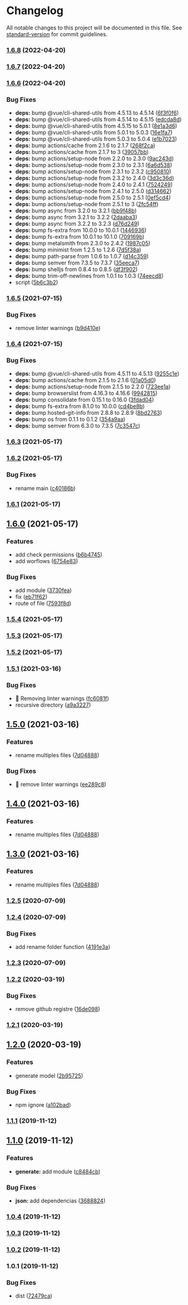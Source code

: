 # Changelog

All notable changes to this project will be documented in this file. See [standard-version](https://github.com/conventional-changelog/standard-version) for commit guidelines.

### [1.6.8](https://github.com/Krnos/kronos/compare/v1.6.7...v1.6.8) (2022-04-20)

### [1.6.7](https://github.com/Krnos/kronos/compare/v1.6.6...v1.6.7) (2022-04-20)

### [1.6.6](https://github.com/Krnos/kronos/compare/v1.6.5...v1.6.6) (2022-04-20)


### Bug Fixes

* **deps:** bump @vue/cli-shared-utils from 4.5.13 to 4.5.14 ([6f3f0f6](https://github.com/Krnos/kronos/commit/6f3f0f672c9bd35ce2633d92f9edf4e5143f0d1d))
* **deps:** bump @vue/cli-shared-utils from 4.5.14 to 4.5.15 ([edcda8d](https://github.com/Krnos/kronos/commit/edcda8d8eef4049a5fa6744a37cf3c00ec851565))
* **deps:** bump @vue/cli-shared-utils from 4.5.15 to 5.0.1 ([8e1a3d6](https://github.com/Krnos/kronos/commit/8e1a3d6c2e9e29c7eb3bea46fda4b127418eec5c))
* **deps:** bump @vue/cli-shared-utils from 5.0.1 to 5.0.3 ([16e1fa7](https://github.com/Krnos/kronos/commit/16e1fa76fcf5f81e542b66e410d2644a7afbc189))
* **deps:** bump @vue/cli-shared-utils from 5.0.3 to 5.0.4 ([e1b7023](https://github.com/Krnos/kronos/commit/e1b7023dc1a3d42cf0b08ef5add84db60b77dcd4))
* **deps:** bump actions/cache from 2.1.6 to 2.1.7 ([268f2ca](https://github.com/Krnos/kronos/commit/268f2ca17b97c9d7ec915df0f8c34bd41f54cfb4))
* **deps:** bump actions/cache from 2.1.7 to 3 ([39057bb](https://github.com/Krnos/kronos/commit/39057bb1669950f52cbc21428bd9e63ac5c6282e))
* **deps:** bump actions/setup-node from 2.2.0 to 2.3.0 ([9ac243d](https://github.com/Krnos/kronos/commit/9ac243d02d98270cd68d10506c9799c26c5f2b8f))
* **deps:** bump actions/setup-node from 2.3.0 to 2.3.1 ([6a6d538](https://github.com/Krnos/kronos/commit/6a6d53878b2b70f7cc0e39352da0f238eac1870a))
* **deps:** bump actions/setup-node from 2.3.1 to 2.3.2 ([c950810](https://github.com/Krnos/kronos/commit/c9508109bb28c46a67bed61b7b2fed4ed5c1650b))
* **deps:** bump actions/setup-node from 2.3.2 to 2.4.0 ([3d3c36d](https://github.com/Krnos/kronos/commit/3d3c36dcf92cb8222773147318f4fff43d2e1df5))
* **deps:** bump actions/setup-node from 2.4.0 to 2.4.1 ([7524249](https://github.com/Krnos/kronos/commit/7524249f97c6f080c5a2a4ca463f06c6d6dcb9f8))
* **deps:** bump actions/setup-node from 2.4.1 to 2.5.0 ([d314662](https://github.com/Krnos/kronos/commit/d314662014b459fc7d6baed037652e8854980c21))
* **deps:** bump actions/setup-node from 2.5.0 to 2.5.1 ([0ef5cd4](https://github.com/Krnos/kronos/commit/0ef5cd47bd366976e54ad2dfe0c57979016de183))
* **deps:** bump actions/setup-node from 2.5.1 to 3 ([2fc54ff](https://github.com/Krnos/kronos/commit/2fc54ffaec87451fc33af719a73d4ce425c68e91))
* **deps:** bump async from 3.2.0 to 3.2.1 ([bb9f48b](https://github.com/Krnos/kronos/commit/bb9f48b97501a1d943f805d0062fd2f3a197079d))
* **deps:** bump async from 3.2.1 to 3.2.2 ([2daaba3](https://github.com/Krnos/kronos/commit/2daaba370598c0aa3906d6cc80bb7c03d6a51e42))
* **deps:** bump async from 3.2.2 to 3.2.3 ([d76d249](https://github.com/Krnos/kronos/commit/d76d24975bf9e66021cac6bff54d2c6f0e18e690))
* **deps:** bump fs-extra from 10.0.0 to 10.0.1 ([1446936](https://github.com/Krnos/kronos/commit/144693609e03d8b0671f6d9332384a5b72d49ac5))
* **deps:** bump fs-extra from 10.0.1 to 10.1.0 ([709169b](https://github.com/Krnos/kronos/commit/709169b384f7d1cc557a65791a6cecdb959aa97c))
* **deps:** bump metalsmith from 2.3.0 to 2.4.2 ([1987c05](https://github.com/Krnos/kronos/commit/1987c05c2dfc42a49cfd77833dea13df9239445d))
* **deps:** bump minimist from 1.2.5 to 1.2.6 ([7d5f38a](https://github.com/Krnos/kronos/commit/7d5f38ab8a3e85ca60efb471fc274aee543f9301))
* **deps:** bump path-parse from 1.0.6 to 1.0.7 ([d14c359](https://github.com/Krnos/kronos/commit/d14c359d8800d6369bdd64815afb2110df6715cb))
* **deps:** bump semver from 7.3.5 to 7.3.7 ([35eeca7](https://github.com/Krnos/kronos/commit/35eeca79132e4e873eb67a8a92941051626ff88c))
* **deps:** bump shelljs from 0.8.4 to 0.8.5 ([df3f902](https://github.com/Krnos/kronos/commit/df3f9023b3482cd0b9705fa6cf2bd17dc444138a))
* **deps:** bump trim-off-newlines from 1.0.1 to 1.0.3 ([74eecd8](https://github.com/Krnos/kronos/commit/74eecd8fe5b12c10b53708cfb4752ce46147ca01))
* script ([5b6c3b2](https://github.com/Krnos/kronos/commit/5b6c3b2b868c0534e74fa0fd2c0d9022f19d87b0))

### [1.6.5](https://github.com/Krnos/kronos/compare/v1.6.4...v1.6.5) (2021-07-15)


### Bug Fixes

* remove linter warnings ([b9d410e](https://github.com/Krnos/kronos/commit/b9d410ebf8527817ac1c165c0beda2321ffdf4f8))

### [1.6.4](https://github.com/Krnos/kronos/compare/v1.6.3...v1.6.4) (2021-07-15)


### Bug Fixes

* **deps:** bump @vue/cli-shared-utils from 4.5.11 to 4.5.13 ([9255c1e](https://github.com/Krnos/kronos/commit/9255c1ecaf31f972beb0c27e693a7684df300e05))
* **deps:** bump actions/cache from 2.1.5 to 2.1.6 ([01a05d0](https://github.com/Krnos/kronos/commit/01a05d0a8a199ffe7beaf2b770cb93d2b34327a1))
* **deps:** bump actions/setup-node from 2.1.5 to 2.2.0 ([723ee1a](https://github.com/Krnos/kronos/commit/723ee1a9b010c15b95441a9255233720789753d2))
* **deps:** bump browserslist from 4.16.3 to 4.16.6 ([9942815](https://github.com/Krnos/kronos/commit/9942815f33d3463ed00b6382b08ef065130f97e1))
* **deps:** bump consolidate from 0.15.1 to 0.16.0 ([3fdad04](https://github.com/Krnos/kronos/commit/3fdad0445cfa11e637ea01bfb0ad7c97f1e9ad78))
* **deps:** bump fs-extra from 8.1.0 to 10.0.0 ([cd4be8b](https://github.com/Krnos/kronos/commit/cd4be8b59e51063e591890b152188d191fd7bce8))
* **deps:** bump hosted-git-info from 2.8.8 to 2.8.9 ([8bd2763](https://github.com/Krnos/kronos/commit/8bd27631e47bfea19fd374574edd6b8099ce76b4))
* **deps:** bump os from 0.1.1 to 0.1.2 ([354a9aa](https://github.com/Krnos/kronos/commit/354a9aacf8244e7c764b23b4f8232cdc64bd8667))
* **deps:** bump semver from 6.3.0 to 7.3.5 ([7c3547c](https://github.com/Krnos/kronos/commit/7c3547c05fb2506847d9f7b884d8dcce173bbea9))

### [1.6.3](https://github.com/Krnos/kronos/compare/v1.6.2...v1.6.3) (2021-05-17)

### [1.6.2](https://github.com/Krnos/kronos/compare/v1.6.0...v1.6.2) (2021-05-17)


### Bug Fixes

* rename main ([c40186b](https://github.com/Krnos/kronos/commit/c40186bfe837c6708d210e690d4a6ce1137215d4))

### [1.6.1](https://github.com/Krnos/kronos/compare/v1.6.0...v1.6.1) (2021-05-17)

## [1.6.0](https://github.com/Krnos/kronos/compare/v1.5.4...v1.6.0) (2021-05-17)


### Features

* add check permissions ([b6b4745](https://github.com/Krnos/kronos/commit/b6b47457de9ab135cfbd483dac3de7a9579f0c9e))
* add worflows ([6754e83](https://github.com/Krnos/kronos/commit/6754e83f7886f87a40fea7b817b3054a4caed98d))


### Bug Fixes

* add module ([3730fea](https://github.com/Krnos/kronos/commit/3730fea7bc889e3b8e483f4c2a8f68737b5a2805))
* fix ([eb71f62](https://github.com/Krnos/kronos/commit/eb71f62d7bb364118b052c40feefe69c1c91b0aa))
* route of file ([7593f8d](https://github.com/Krnos/kronos/commit/7593f8d6819c47906696e900b9d2f1f90536998e))

### [1.5.4](https://github.com/Krnos/kronos/compare/v1.5.3...v1.5.4) (2021-05-17)

### [1.5.3](https://github.com/Krnos/kronos/compare/v1.5.1...v1.5.3) (2021-05-17)

### [1.5.2](https://github.com/Krnos/kronos/compare/v1.5.1...v1.5.2) (2021-05-17)

### [1.5.1](https://github.com/Krnos/kronos/compare/v1.5.0...v1.5.1) (2021-03-16)


### Bug Fixes

* :rotating_light: Removing linter warnings ([fc6081f](https://github.com/Krnos/kronos/commit/fc6081f883390b91077eb0b4bb3e1880b7aa4ac0))
* recursive directory ([a9a3227](https://github.com/Krnos/kronos/commit/a9a3227fd0b8a49d7e36b77c0975b45e456ffc63))

## [1.5.0](https://github.com/Krnos/kronos/compare/v1.2.5...v1.5.0) (2021-03-16)


### Features

* rename multiples files ([7d04888](https://github.com/Krnos/kronos/commit/7d048880998ced2a1ce14f6faf1a90b9a348056f))


### Bug Fixes

* :rotating_light: remove linter warnings ([ee289c8](https://github.com/Krnos/kronos/commit/ee289c849b596a9f2efcc8a8ff7fc04b7be31323))

## [1.4.0](https://github.com/Krnos/kronos/compare/v1.2.5...v1.4.0) (2021-03-16)


### Features

* rename multiples files ([7d04888](https://github.com/Krnos/kronos/commit/7d048880998ced2a1ce14f6faf1a90b9a348056f))

## [1.3.0](https://github.com/Krnos/kronos/compare/v1.2.5...v1.3.0) (2021-03-16)


### Features

* rename multiples files ([7d04888](https://github.com/Krnos/kronos/commit/7d048880998ced2a1ce14f6faf1a90b9a348056f))

### [1.2.5](https://github.com/Krnos/kronos/compare/v1.2.4...v1.2.5) (2020-07-09)

### [1.2.4](https://github.com/Krnos/kronos/compare/v1.2.3...v1.2.4) (2020-07-09)


### Bug Fixes

* add rename folder function ([4191e3a](https://github.com/Krnos/kronos/commit/4191e3abaa8bee39f16271970677bea27253da6e))

### [1.2.3](https://github.com/Krnos/kronos/compare/v1.2.2...v1.2.3) (2020-07-09)

### [1.2.2](https://github.com/Krnos/kronos/compare/v1.2.1...v1.2.2) (2020-03-19)


### Bug Fixes

* remove github registre ([16de098](https://github.com/Krnos/kronos/commit/16de0980abe2bcdef4eb8e035cd34e7ccf98bde0))

### [1.2.1](https://github.com/Krnos/kronos/compare/v1.2.0...v1.2.1) (2020-03-19)

## [1.2.0](https://github.com/Krnos/kronos/compare/v1.1.1...v1.2.0) (2020-03-19)


### Features

* generate model ([2b95725](https://github.com/Krnos/kronos/commit/2b957254e6ab4ac08246953f310c1efce972c97c))


### Bug Fixes

* npm ignore ([a102bad](https://github.com/Krnos/kronos/commit/a102bad53693f050d2a215c94396384d07676827))

### [1.1.1](https://github.com/Krnos/kronos/compare/v1.1.0...v1.1.1) (2019-11-12)

## [1.1.0](https://github.com/Krnos/kronos/compare/v1.0.4...v1.1.0) (2019-11-12)


### Features

* **generate:** add module ([c8484cb](https://github.com/Krnos/kronos/commit/c8484cb8ea3697581a66988f54b97fface08ae04))


### Bug Fixes

* **json:** add dependencias ([3688824](https://github.com/Krnos/kronos/commit/368882499d48c0d3c12fa8b6c84874e840dbab55))

### [1.0.4](https://github.com/Krnos/kronos/compare/v1.0.3...v1.0.4) (2019-11-12)

### [1.0.3](https://github.com/Krnos/kronos/compare/v1.0.2...v1.0.3) (2019-11-12)

### [1.0.2](https://github.com/Krnos/kronos/compare/v1.0.1...v1.0.2) (2019-11-12)

### 1.0.1 (2019-11-12)


### Bug Fixes

* dist ([72479ca](https://github.com/Krnos/kronos/commit/72479ca1470f93b1512c2160ec686e414bef3b34))
